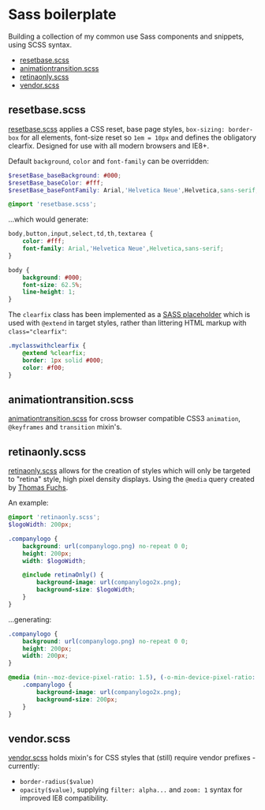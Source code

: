 # Sass boilerplate
Building a collection of my common use Sass components and snippets, using SCSS syntax.
- [resetbase.scss](#resetbasescss)
- [animationtransition.scss](#animationtransitionscss)
- [retinaonly.scss](#retinaonlyscss)
- [vendor.scss](#vendorscss)

## resetbase.scss
[resetbase.scss](resetbase.scss) applies a CSS reset, base page styles, `box-sizing: border-box` for all elements, font-size reset so `1em = 10px` and defines the obligatory clearfix. Designed for use with all modern browsers and IE8+.

Default `background`, `color` and `font-family` can be overridden:

```scss
$resetBase_baseBackground: #000;
$resetBase_baseColor: #fff;
$resetBase_baseFontFamily: Arial,'Helvetica Neue',Helvetica,sans-serif;

@import 'resetbase.scss';
```

...which would generate:

```css
body,button,input,select,td,th,textarea {
	color: #fff;
	font-family: Arial,'Helvetica Neue',Helvetica,sans-serif;
}

body {
	background: #000;
	font-size: 62.5%;
	line-height: 1;
}
```

The `clearfix` class has been implemented as a [SASS placeholder](http://sass-lang.com/docs/yardoc/file.SASS_REFERENCE.html#placeholders) which is used with `@extend` in target styles, rather than littering HTML markup with `class="clearfix"`:

```scss
.myclasswithclearfix {
	@extend %clearfix;
	border: 1px solid #000;
	color: #f00;
}
```

## animationtransition.scss
[animationtransition.scss](animationtransition.scss) for cross browser compatible CSS3 `animation`,  `@keyframes` and `transition` mixin's.

## retinaonly.scss
[retinaonly.scss](retinaonly.scss) allows for the creation of styles which will only be targeted to "retina" style, high pixel density displays. Using the `@media` query created by [Thomas Fuchs](https://gist.github.com/madrobby/4161897/).

An example:

```scss
@import 'retinaonly.scss';
$logoWidth: 200px;

.companylogo {
	background: url(companylogo.png) no-repeat 0 0;
	height: 200px;
	width: $logoWidth;

	@include retinaOnly() {
		background-image: url(companylogo2x.png);
		background-size: $logoWidth;
	}
}
```

...generating:

```css
.companylogo {
	background: url(companylogo.png) no-repeat 0 0;
	height: 200px;
	width: 200px;
}

@media (min--moz-device-pixel-ratio: 1.5), (-o-min-device-pixel-ratio: 3 / 2), (-webkit-min-device-pixel-ratio: 1.5), (min-device-pixel-ratio: 1.5), (min-resolution: 144dpi), (min-resolution: 1.5dppx) {
	.companylogo {
		background-image: url(companylogo2x.png);
		background-size: 200px;
	}
}
```

## vendor.scss
[vendor.scss](vendor.scss) holds mixin's for CSS styles that (still) require vendor prefixes - currently:
- `border-radius($value)`
- `opacity($value)`, supplying `filter: alpha...` and `zoom: 1` syntax for improved IE8 compatibility.
